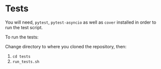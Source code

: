# Tests

You will need, `pytest`, `pytest-asyncio` as well as `cover` installed in order
to run the test script.

To run the tests:

Change directory to where you cloned the repository, then:
1. `cd tests`
2. `run_tests.sh`
